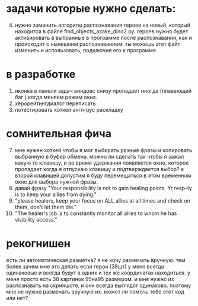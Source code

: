 



# задачи которые нужно сделать:




4. нужно заменить алгоритм распознавания героев на новый, который находится в файле find_objects_azake_dino2.py. героев нужно будет активировать в выбранные в программе после распознавания, как и происходит с нынешним распознаванием. ты можешь этот файл изменить и использовать, подключив его к программе.







# в разработке

1. иконка в панели задач виндовс снизу пропадает иногда (плавающий баг ) когда меняем режим окна. 
2. херорейтингдиалог переписать
3. потестировать хоткеи англ-рус раскладку







# сомнительная фича
7. мне нужен хоткей чтобы я мог выбирать разные фразы и копировать выбранную в буфер обмена. можно ли сделать так чтобы я зажал какую то клавишу, и во время удержания появляется окно, которое пропадает когда я отпускаю клавишу и подтверждается выбор? а второй клавишей допустим я буду перемещаться в этом временном окне для выбора нужной фразы.
8. давай фразу "Your responsibility is not to gain healing points. Yr resp-ty is to keep your allies from dying."
8. "please healers, keep your focus on ALL allies at all times and check on them, don't let them die."
9. "The healer's job is to constantly monitor all allies to whom he has visibility access."



# рекогнишен
есть ли автоматическая разметка? я не хочу размечать вручную. тем более зачем мне это делать если герои (38шт) у меня всегда одинаковые и всегда будут в одних и тех же координатах находиться.
у меня просто есть 38 картинок 95на95 размером. и мне нужно их распознавать на скриншоте, и они всегда выглядят одинаково. поэтому мне не нужно размечать вручную их.
может ли помочь тебе этот код или нет?
   